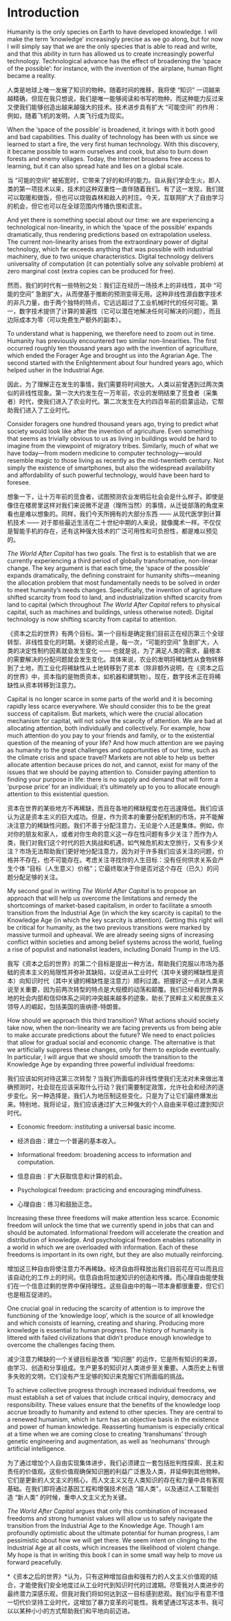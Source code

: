 # Introduction

Humanity is the only species on Earth to have developed knowledge. I will make the term ‘knowledge’ increasingly precise as we go along, but for now I will simply say that we are the only species that is able to read and write, and that this ability in turn has allowed us to create increasingly powerful technology. Technological advance has the effect of broadening the ‘space of the possible’: for instance, with the invention of the airplane, human flight became a reality. 

人类是地球上唯一发展了知识的物种。随着时间的推移，我将使 “知识” 一词越来越精确，但现在我只想说，我们是唯一能够阅读和书写的物种，而这种能力反过来又使我们能够创造出越来越强大的技术。技术进步具有扩大 “可能空间” 的作用：例如，随着飞机的发明，人类飞行成为现实。

When the ‘space of the possible’ is broadened, it brings with it both good and bad capabilities. This duality of technology has been with us since we learned to start a fire, the very first human technology. With this discovery, it became possible to warm ourselves and cook, but also to burn down forests and enemy villages. Today, the Internet broadens free access to learning, but it can also spread hate and lies on a global scale.

当 “可能的空间” 被拓宽时，它带来了好的和坏的能力。自从我们学会生火，即人类的第一项技术以来，技术的这种双重性一直伴随着我们。有了这一发现，我们就可以取暖和做饭，但也可以烧毁森林和敌人的村庄。今天，互联网扩大了自由学习的机会，但它也可以在全球范围内传播仇恨和谎言。


And yet there is something special about our time: we are experiencing a technological non-linearity, in which the ‘space of the possible’ expands dramatically, thus rendering predictions based on extrapolation useless. The current non-linearity arises from the extraordinary power of digital technology, which far exceeds anything that was possible with industrial machinery, due to two unique characteristics. Digital technology delivers universality of computation (it can potentially solve any solvable problem) at zero marginal cost (extra copies can be produced for free).

然而，我们的时代有一些特别之处：我们正在经历一场技术上的非线性，其中 “可能的空间” 急剧扩大，从而使基于推断的预测变得无用。这种非线性源自数字技术的非凡力量，由于两个独特的特点，它远远超过了工业机械时代的任何可能。第一，数字技术提供了计算的普遍性（它可以潜在地解决任何可解决的问题），而且边际成本为零（可以免费生产额外的副本）。


To understand what is happening, we therefore need to zoom out in time. Humanity has previously encountered two similar non-linearities. The first occurred roughly ten thousand years ago with the invention of agriculture, which ended the Forager Age and brought us into the Agrarian Age. The second started with the Enlightenment about four hundred years ago, which helped usher in the Industrial Age. 

因此，为了理解正在发生的事情，我们需要将时间放大。人类以前曾遇到过两次类似的非线性现象。第一次大约发生在一万年前，农业的发明结束了觅食者（采集者）时代，使我们进入了农业时代。第二次发生在大约四百年前的启蒙运动，它帮助我们进入了工业时代。


Consider foragers one hundred thousand years ago, trying to predict what society would look like after the invention of agriculture. Even something that seems as trivially obvious to us as living in buildings would be hard to imagine from the viewpoint of migratory tribes. Similarly, much of what we have today—from modern medicine to computer technology—would resemble magic to those living as recently as the mid-twentieth century. Not simply the existence of smartphones, but also the widespread availability and affordability of such powerful technology, would have been hard to foresee. 

想象一下，让十万年前的觅食者，试图预测农业发明后社会会是什么样子。即使是像住在楼房里这样对我们来说微不足道（理所当然）的事情，从迁徙部落的角度来看也是难以想象的。同样，我们今天所拥有的大部分东西 —— 从现代医学到计算机技术 —— 对于那些最近生活在二十世纪中期的人来说，就像魔术一样。不仅仅是智能手机的存在，还有这种强大技术的广泛可用性和可负担性，都是难以预见的。


*The World After Capital* has two goals. The first is to establish that we are currently experiencing a third period of globally transformative, non-linear change. The key argument is that each time, the ‘space of the possible’ expands dramatically, the defining constraint for humanity shifts—meaning the allocation problem that most fundamentally needs to be solved in order to meet humanity’s needs changes. Specifically, the invention of agriculture shifted scarcity from food to land, and industrialization shifted scarcity from land to capital (which throughout *The World After Capital* refers to physical capital, such as machines and buildings, unless otherwise noted). Digital technology is now shifting scarcity from capital to attention. 

《资本之后的世界》有两个目标。第一个目标是确定我们目前正在经历第三个全球转型、非线性变化的时期。关键的论点是，每一次，“可能的空间” 急剧扩大，人类的决定性制约因素就会发生变化 —— 也就是说，为了满足人类的需求，最根本的需要解决的分配问题就会发生变化。具体来说，农业的发明将稀缺性从食物转移到了土地，而工业化将稀缺性从土地转移到了资本（除非额外说明，在《资本之后的世界》中，资本指的是物质资本，如机器和建筑物）。现在，数字技术正在将稀缺性从资本转移到注意力。


Capital is no longer scarce in some parts of the world and it is becoming rapidly less scarce everywhere. We should consider this to be the great success of capitalism. But markets, which were the crucial allocation mechanism for capital, will not solve the scarcity of attention. We are bad at allocating attention, both individually and collectively. For example, how much attention do you pay to your friends and family, or to the existential question of the meaning of your life? And how much attention are we paying as humanity to the great challenges and opportunities of our time, such as the climate crisis and space travel? Markets are not able to help us better allocate attention because prices do not, and cannot, exist for many of the issues that we should be paying attention to. Consider paying attention to finding your purpose in life: there is no supply and demand that will form a ‘purpose price’ for an individual; it’s ultimately up to you to allocate enough attention to this existential question. 

资本在世界的某些地方不再稀缺，而且在各地的稀缺程度也在迅速降低。我们应该认为这是资本主义的巨大成功。但是，作为资本的重要分配机制的市场，并不能解决注意力的稀缺性问题。我们不善于分配注意力，无论是个人还是集体。例如，你对你的朋友和家人，或者对你生命的意义这一存在性问题有多少关注？而作为人类，我们对我们这个时代的巨大挑战和机遇，如气候危机和太空旅行，又有多少关注？市场无法帮助我们更好地分配注意力，因为对于许多我们应该关注的问题，价格并不存在，也不可能存在。考虑关注寻找你的人生目标：没有任何供求关系会产生个体 “目标（人生意义）价格”；它最终取决于你是否对这个存在（已久）的问题分配足够的关注。


My second goal in writing *The World After Capital* is to propose an approach that will help us overcome the limitations and remedy the shortcomings of market-based capitalism, in order to facilitate a smooth transition from the Industrial Age (in which the key scarcity is capital) to the Knowledge Age (in which the key scarcity is attention). Getting this right will be critical for humanity, as the two previous transitions were marked by massive turmoil and upheaval. We are already seeing signs of increasing conflict within societies and among belief systems across the world, fueling a rise of populist and nationalist leaders, including Donald Trump in the US.

我写《资本之后的世界》的第二个目标是提出一种方法，帮助我们克服以市场为基础的资本主义的局限性并弥补其缺陷，以促进从工业时代（其中关键的稀缺性是资本）向知识时代（其中关键的稀缺性是注意力）顺利过渡。把握好这一点对人类来说至关重要，因为前两次转型的特点是大规模的动荡和颠覆。我们已经看到世界各地的社会内部和信仰体系之间的冲突越来越多的迹象，助长了民粹主义和民族主义领导人的崛起，包括美国的唐纳德-特朗普。


How should we approach this third transition? What actions should society take now, when the non-linearity we are facing prevents us from being able to make accurate predictions about the future? We need to enact policies that allow for gradual social and economic change. The alternative is that we artificially suppress these changes, only for them to explode eventually. In particular, I will argue that we should smooth the transition to the Knowledge Age by expanding three powerful individual freedoms: 

我们应该如何对待这第三次转型？当我们所面临的非线性使我们无法对未来做出准确预测时，社会现在应该采取什么行动？我们需要制定政策，允许社会和经济的逐步变化。另一种选择是，我们人为地压制这些变化，只是为了让它们最终爆发出来。特别地，我将论证，我们应该通过扩大三种强大的个人自由来平稳过渡到知识时代。

- Economic freedom: instituting a universal basic income.
- 经济自由：建立一个普遍的基本收入。

- Informational freedom: broadening access to information and computation.
- 信息自由：扩大获取信息和计算的机会。

- Psychological freedom: practicing and encouraging mindfulness.
- 心理自由：练习和鼓励正念。


Increasing these three freedoms will make attention less scarce. Economic freedom will unlock the time that we currently spend in jobs that can and should be automated. Informational freedom will accelerate the creation and distribution of knowledge. And psychological freedom enables rationality in a world in which we are overloaded with information. Each of these freedoms is important in its own right, but they are also mutually reinforcing. 

增加这三种自由将使注意力不再稀缺。经济自由将释放出我们目前花在可以而且应该自动化的工作上的时间。信息自由将加速知识的创造和传播。而心理自由能使我们在一个信息过剩的世界中保持理性。这些自由中的每一项本身都很重要，但它们也是相互促进的。


One crucial goal in reducing the scarcity of attention is to improve the functioning of the ‘knowledge loop’, which is the source of all knowledge and which consists of learning, creating and sharing. Producing more knowledge is essential to human progress. The history of humanity is littered with failed civilizations that didn’t produce enough knowledge to overcome the challenges facing them. 

减少注意力稀缺的一个关键目标是改善 “知识圈” 的运作，它是所有知识的来源，由学习、创造和分享组成。生产更多的知识对人类进步至关重要。人类历史上有很多失败的文明，它们没有产生足够的知识来克服它们所面临的挑战。


To achieve collective progress through increased individual freedoms, we must establish a set of values that include critical inquiry, democracy and responsibility. These values ensure that the benefits of the knowledge loop accrue broadly to humanity and extend to other species. They are central to a renewed humanism, which in turn has an objective basis in the existence and power of human knowledge. Reasserting humanism is especially critical at a time when we are coming close to creating ‘transhumans’ through genetic engineering and augmentation, as well as ‘neohumans’ through artificial intelligence. 

为了通过增加个人自由实现集体进步，我们必须建立一套包括批判性探索、民主和责任的价值观。这些价值观确保知识圈的利益广泛惠及人类，并延伸到其他物种。它们是更新的人文主义的核心，而人文主义又在人类知识的存在和力量中具有客观基础。在我们即将通过基因工程和增强技术创造 “超人类”，以及通过人工智能创造 “新人类” 的时候，重申人文主义尤为关键。


*The World After Capital* argues that only this combination of increased freedoms and strong humanist values will allow us to safely navigate the transition from the Industrial Age to the Knowledge Age. Though I am profoundly optimistic about the ultimate potential for human progress, I am pessimistic about how we will get there. We seem intent on clinging to the Industrial Age at all costs, which increases the likelihood of violent change. My hope is that in writing this book I can in some small way help to move us forward peacefully.

*《资本之后的世界》*认为，只有这种增加自由和强有力的人文主义价值观的结合，才能使我们安全地度过从工业时代到知识时代的过渡期。尽管我对人类进步的最终潜力深感乐观，但我对我们将如何达到这一目标感到悲观。我们似乎有意不惜一切代价坚持工业时代，这增加了暴力变革的可能性。我希望通过写这本书，我可以以某种小小的方式帮助我们和平地向前迈进。

